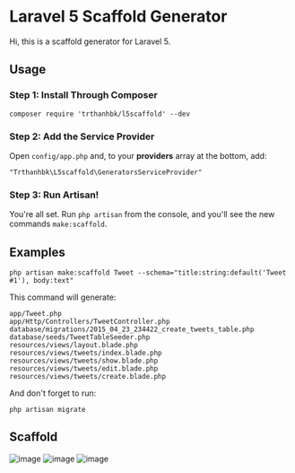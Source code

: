 # Laravel 5 Scaffold Generator


Hi, this is a scaffold generator for Laravel 5.



## Usage

### Step 1: Install Through Composer

```
composer require 'trthanhbk/l5scaffold' --dev
```

### Step 2: Add the Service Provider

Open `config/app.php` and, to your **providers** array at the bottom, add:

```
"Trthanhbk\L5scaffold\GeneratorsServiceProvider"
```

### Step 3: Run Artisan!

You're all set. Run `php artisan` from the console, and you'll see the new commands `make:scaffold`.

## Examples


```
php artisan make:scaffold Tweet --schema="title:string:default('Tweet #1'), body:text"
```
This command will generate:

```
app/Tweet.php
app/Http/Controllers/TweetController.php
database/migrations/2015_04_23_234422_create_tweets_table.php
database/seeds/TweetTableSeeder.php
resources/views/layout.blade.php
resources/views/tweets/index.blade.php
resources/views/tweets/show.blade.php
resources/views/tweets/edit.blade.php
resources/views/tweets/create.blade.php
```
And don't forget to run:

```
php artisan migrate
```


## Scaffold
![image](http://i62.tinypic.com/11maveb.png)
![image](http://i58.tinypic.com/eqchat.png)
![image](http://i62.tinypic.com/20h7k8n.png)
